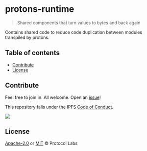 # protons-runtime <!-- omit in toc -->

> Shared components that turn values to bytes and back again

Contains shared code to reduce code duplication between modules transpiled by protons.

## Table of contents  <!-- omit in toc -->

- [Contribute](#contribute)
- [License](#license)

## Contribute

Feel free to join in. All welcome. Open an [issue](https://github.com/ipfs/protons/issues)!

This repository falls under the IPFS [Code of Conduct](https://github.com/ipfs/community/blob/master/code-of-conduct.md).

[![](https://cdn.rawgit.com/jbenet/contribute-ipfs-gif/master/img/contribute.gif)](https://github.com/ipfs/community/blob/master/contributing.md)

## License

[Apache-2.0](LICENSE-APACHE) or [MIT](LICENSE-MIT) © Protocol Labs

